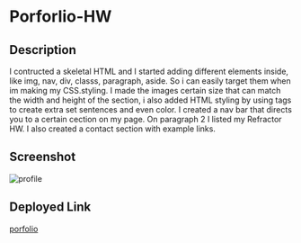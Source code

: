 # Porforlio-HW


## Description
I contructed a skeletal HTML and I started adding different elements inside, like img, nav, div, classs, paragraph, aside. So i can easily target them when im making my CSS.styling. I made the images certain size that can match the width and height of the section, i also added HTML styling by using <aisde> tags to create extra set sentences and even color. I created a nav bar that directs you to a certain cection on my page. On paragraph 2 I listed my Refractor HW. I also created a contact section with example links.

## Screenshot

![profile]()



## Deployed Link
[porfolio](https://github.com/JohnFranco45/Porforlio)